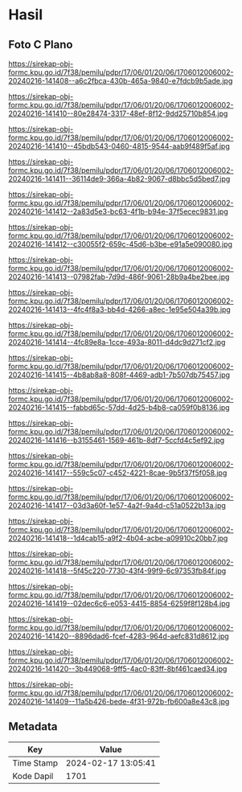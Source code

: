 # Hasil

## Foto C Plano

https://sirekap-obj-formc.kpu.go.id/7f38/pemilu/pdpr/17/06/01/20/06/1706012006002-20240216-141408--a6c2fbca-430b-465a-9840-e7fdcb9b5ade.jpg

https://sirekap-obj-formc.kpu.go.id/7f38/pemilu/pdpr/17/06/01/20/06/1706012006002-20240216-141410--80e28474-3317-48ef-8f12-9dd25710b854.jpg

https://sirekap-obj-formc.kpu.go.id/7f38/pemilu/pdpr/17/06/01/20/06/1706012006002-20240216-141410--45bdb543-0460-4815-9544-aab9f489f5af.jpg

https://sirekap-obj-formc.kpu.go.id/7f38/pemilu/pdpr/17/06/01/20/06/1706012006002-20240216-141411--36114de9-366a-4b82-9067-d8bbc5d5bed7.jpg

https://sirekap-obj-formc.kpu.go.id/7f38/pemilu/pdpr/17/06/01/20/06/1706012006002-20240216-141412--2a83d5e3-bc63-4f1b-b94e-37f5ecec9831.jpg

https://sirekap-obj-formc.kpu.go.id/7f38/pemilu/pdpr/17/06/01/20/06/1706012006002-20240216-141412--c30055f2-659c-45d6-b3be-e91a5e090080.jpg

https://sirekap-obj-formc.kpu.go.id/7f38/pemilu/pdpr/17/06/01/20/06/1706012006002-20240216-141413--07982fab-7d9d-486f-9061-28b9a4be2bee.jpg

https://sirekap-obj-formc.kpu.go.id/7f38/pemilu/pdpr/17/06/01/20/06/1706012006002-20240216-141413--4fc4f8a3-bb4d-4266-a8ec-1e95e504a39b.jpg

https://sirekap-obj-formc.kpu.go.id/7f38/pemilu/pdpr/17/06/01/20/06/1706012006002-20240216-141414--4fc89e8a-1cce-493a-8011-d4dc9d271cf2.jpg

https://sirekap-obj-formc.kpu.go.id/7f38/pemilu/pdpr/17/06/01/20/06/1706012006002-20240216-141415--4b8ab8a8-808f-4469-adb1-7b507db75457.jpg

https://sirekap-obj-formc.kpu.go.id/7f38/pemilu/pdpr/17/06/01/20/06/1706012006002-20240216-141415--fabbd65c-57dd-4d25-b4b8-ca059f0b8136.jpg

https://sirekap-obj-formc.kpu.go.id/7f38/pemilu/pdpr/17/06/01/20/06/1706012006002-20240216-141416--b3155461-1569-461b-8df7-5ccfd4c5ef92.jpg

https://sirekap-obj-formc.kpu.go.id/7f38/pemilu/pdpr/17/06/01/20/06/1706012006002-20240216-141417--559c5c07-c452-4221-8cae-9b5f37f5f058.jpg

https://sirekap-obj-formc.kpu.go.id/7f38/pemilu/pdpr/17/06/01/20/06/1706012006002-20240216-141417--03d3a60f-1e57-4a2f-9a4d-c51a0522b13a.jpg

https://sirekap-obj-formc.kpu.go.id/7f38/pemilu/pdpr/17/06/01/20/06/1706012006002-20240216-141418--1d4cab15-a9f2-4b04-acbe-a09910c20bb7.jpg

https://sirekap-obj-formc.kpu.go.id/7f38/pemilu/pdpr/17/06/01/20/06/1706012006002-20240216-141418--5f45c220-7730-43f4-99f9-6c97353fb84f.jpg

https://sirekap-obj-formc.kpu.go.id/7f38/pemilu/pdpr/17/06/01/20/06/1706012006002-20240216-141419--02dec6c6-e053-4415-8854-6259f8f128b4.jpg

https://sirekap-obj-formc.kpu.go.id/7f38/pemilu/pdpr/17/06/01/20/06/1706012006002-20240216-141420--8896dad6-fcef-4283-964d-aefc831d8612.jpg

https://sirekap-obj-formc.kpu.go.id/7f38/pemilu/pdpr/17/06/01/20/06/1706012006002-20240216-141420--3b449068-9ff5-4ac0-83ff-8bf461caed34.jpg

https://sirekap-obj-formc.kpu.go.id/7f38/pemilu/pdpr/17/06/01/20/06/1706012006002-20240216-141409--11a5b426-bede-4f31-972b-fb600a8e43c8.jpg


## Metadata

| Key        | Value               |
| ---------- | ------------------- |
| Time Stamp | 2024-02-17 13:05:41 |
| Kode Dapil | 1701                |



